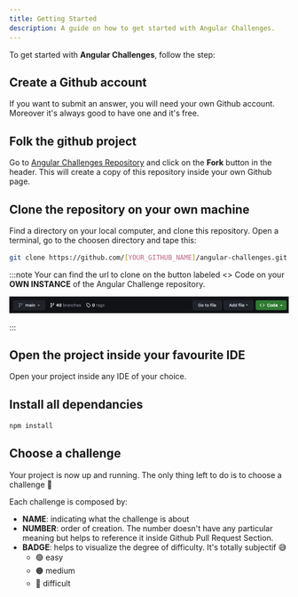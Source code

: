 ```yaml
---
title: Getting Started
description: A guide on how to get started with Angular Challenges.
---
```


To get started with **Angular Challenges**, follow the step:

## Create a Github account

If you want to submit an answer, you will need your own Github account. Moreover it's always good to have one and it's free.

## Folk the github project

Go to [Angular Challenges Repository](https://github.com/tomalaforge/angular-challenges) and click on the **Fork** button in the header. This will create a copy of this repository inside your own Github page.

## Clone the repository on your own machine

Find a directory on your local computer, and clone this repository. Open a terminal, go to the choosen directory and tape this:

```bash
git clone https://github.com/[YOUR_GITHUB_NAME]/angular-challenges.git
```

:::note
Your can find the url to clone on the button labeled <span class="code-btn"><> Code</span> on your **OWN INSTANCE** of the Angular Challenge repository.

![Header of github workpspace](../../../assets/header-github.png)

:::

## Open the project inside your favourite IDE

Open your project inside any IDE of your choice.

## Install all dependancies

```bash
npm install
```

## Choose a challenge

Your project is now up and running. The only thing left to do is to choose a challenge 🚀

Each challenge is composed by:

- **NAME**: indicating what the challenge is about
- **NUMBER**: order of creation. The number doesn't have any particular meaning but helps to reference it inside Github Pull Request Section.
- **BADGE**: helps to visualize the degree of difficulty. It's totally subjectif 😅
  - 🟢 easy
  - 🟠 medium
  - 🔴 difficult
